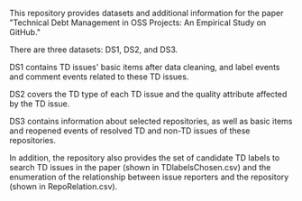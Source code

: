 This repository provides datasets and additional information for the paper "Technical Debt Management in OSS Projects: An Empirical Study on GitHub."

There are three datasets: DS1, DS2, and DS3.

DS1 contains TD issues' basic items after data cleaning, and label events and comment events related to these TD issues.

DS2 covers the TD type of each TD issue and the quality attribute affected by the TD issue.

DS3 contains information about selected repositories, as well as basic items and reopened events of resolved TD and non-TD issues of these repositories.

In addition, the repository also provides the set of candidate TD labels to search TD issues in the paper (shown in TDlabelsChosen.csv) and the enumeration of the relationship between issue reporters and the repository (shown in RepoRelation.csv).
